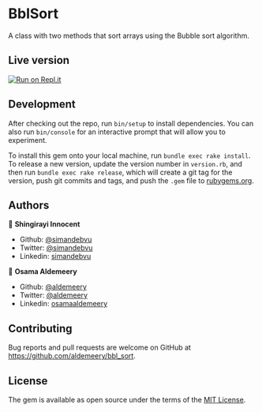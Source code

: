 # BblSort

A class with two methods that sort arrays using the Bubble sort algorithm.

## Live version 
[![Run on Repl.it](https://repl.it/badge/github/@simandebvu/ruby-bubble)](https://repl.it/@simandebvu/ruby-bubble)


## Development

After checking out the repo, run `bin/setup` to install dependencies. You can also run `bin/console` for an interactive prompt that will allow you to experiment.

To install this gem onto your local machine, run `bundle exec rake install`. To release a new version, update the version number in `version.rb`, and then run `bundle exec rake release`, which will create a git tag for the version, push git commits and tags, and push the `.gem` file to [rubygems.org](https://rubygems.org).

## Authors

👤 **Shingirayi Innocent**

-   Github: [@simandebvu](https://github.com/simandebvu)
-   Twitter: [@simandebvu](https://twitter.com/simandebvu)
-   Linkedin: [simandebvu](https://linkedin.com/in/simandebvu)

👤 **Osama Aldemeery**

-   Github: [@aldemeery](https://github.com/aldemeery)
-   Twitter: [@aldemeery](https://twitter.com/aldemeery)
-   Linkedin: [osamaaldemeery](https://linkedin.com/in/osamaaldemeery)

## Contributing

Bug reports and pull requests are welcome on GitHub at https://github.com/aldemeery/bbl_sort.


## License

The gem is available as open source under the terms of the [MIT License](https://opensource.org/licenses/MIT).

